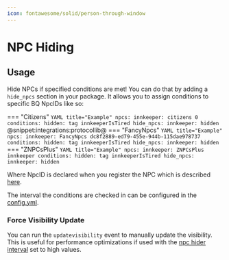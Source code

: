 ```yaml
---
icon: fontawesome/solid/person-through-window
---
```


# NPC Hiding

## Usage
Hide NPCs if specified conditions are met!
You can do that by adding a `hide_npcs` section in your package. 
It allows you to assign conditions to specific BQ NpcIDs like so:

=== "Citizens"
    ```YAML title="Example"
    npcs:
      innkeeper: citizens 0
    conditions:
      hidden: tag innkeeperIsTired
    hide_npcs:
      innkeeper: hidden
    ```
    @snippet:integrations:protocollib@
=== "FancyNpcs"
    ```YAML title="Example"
    npcs:
      innkeeper: FancyNpcs dc8f2889-ed79-455e-944b-115dae978737
    conditions:
      hidden: tag innkeeperIsTired
    hide_npcs:
      innkeeper: hidden
    ```
=== "ZNPCsPlus"
    ```YAML title="Example"
    npcs:
      innkeeper: ZNPCsPlus innkeeper
    conditions:
      hidden: tag innkeeperIsTired
    hide_npcs:
      innkeeper: hidden
    ```
    
Where NpcID is declared when you register the NPC which is described [here](../../Features/NPCs.md#provided-integrations).

The interval the conditions are checked in can be configured in the [config.yml](../../Configuration/Configuration.md#npc-hider-interval).

### Force Visibility Update
You can run the `updatevisibility` event to manually update the visibility. This is useful for performance optimizations
if used with the [npc hider interval](../../Configuration/Configuration.md#npc-hider-interval) set to high values.

